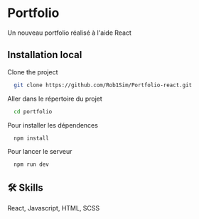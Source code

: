 
# Portfolio

Un nouveau portfolio réalisé à l'aide React


## Installation local

Clone the project

```bash
  git clone https://github.com/Rob1Sim/Portfolio-react.git
```

Aller dans le répertoire du projet 

```bash
  cd portfolio
```

Pour installer les dépendences

```bash
  npm install
```

Pour lancer le serveur 

```bash
  npm run dev
```


## 🛠 Skills
React, Javascript, HTML, SCSS

